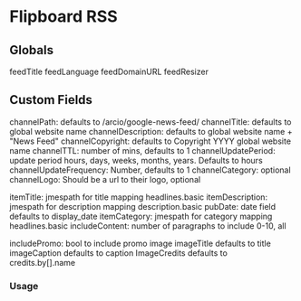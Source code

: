 # Flipboard RSS

## Globals

feedTitle
feedLanguage
feedDomainURL
feedResizer

## Custom Fields

channelPath: defaults to /arcio/google-news-feed/
channelTitle: defaults to global website name
channelDescription: defaults to global website name + "News Feed"
channelCopyright: defaults to Copyright YYYY global website name
channelTTL: number of mins, defaults to 1
channelUpdatePeriod: update period hours, days, weeks, months, years. Defaults to hours
channelUpdateFrequency: Number, defaults to 1
channelCategory: optional
channelLogo: Should be a url to their logo, optional

itemTitle: jmespath for title mapping headlines.basic
itemDescription: jmespath for description mapping description.basic
pubDate: date field defaults to display_date
itemCategory: jmespath for category mapping headlines.basic
includeContent: number of paragraphs to include 0-10, all

includePromo: bool to include promo image
imageTitle defaults to title
imageCaption defaults to caption
ImageCredits defaults to credits.by[].name

### Usage

